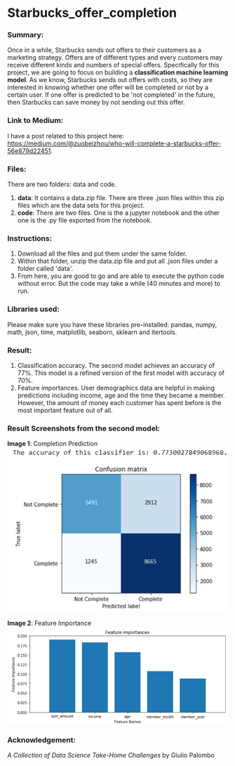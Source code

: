 # Starbucks_offer_completion
### Summary:
Once in a while, Starbucks sends out offers to their customers as a marketing strategy. Offers are of different types and every customers may receive different kinds and numbers of special offers. Specifically for this project, we are going to focus on building a **classification machine learning model**. As we know, Starbucks sends out offers with costs, so they are interested in knowing whether one offer will be completed or not by a certain user. If one offer is predicted to be 'not completed' in the future, then Starbucks can save money by not sending out this offer. 

### Link to Medium:
I have a post related to this project here: https://medium.com/@zuobeizhou/who-will-complete-a-starbucks-offer-56e879d22451.

### Files:
There are two folders: data and code.
1. **data**: It contains a data.zip file. There are three .json files within this zip files which are the data sets for this project.
2. **code**: There are two files. One is the a jupyter notebook and the other one is the .py file exported from the notebook.

### Instructions:
1. Download all the files and put them under the same folder.
2. Within that folder, unzip the data.zip file and put all .json files under a folder called 'data'.
3. From here, you are good to go and are able to execute the python code without error. But the code may take a while (40 minutes and more) to run.

### Libraries used:
Please make sure you have these libraries pre-installed: pandas, numpy, math, json, time, matplotlib, seaborn, sklearn and itertools.

### Result:
1. Classification accuracy. The second model achieves an accuracy of 77%. This model is a refined version of the first model with accuracy of 70%.
2. Feature importances. User demographics data are helpful in making predictions including income, age and the time they became a member. However, the amount of money each customer has spent before is the most important feature out of all.


### Result Screenshots from the second model:
**Image 1**: Completion Prediction
![Completion Prediction](https://github.com/joezhou0928/Starbucks_offer_completion/blob/master/completion_prediction.png)

**Image 2**: Feature Importance
![Feature Importance](https://github.com/joezhou0928/Starbucks_offer_completion/blob/master/feature_imp.png)

### Acknowledgement:
*A Collection of Data Science Take-Home Challenges* by Giulio Palombo
